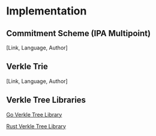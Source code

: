 # Implementation

## Commitment Scheme (IPA Multipoint) 

[Link, Language, Author]

## Verkle Trie

[Link, Language, Author]

## Verkle Tree Libraries

[Go Verkle Tree Library](https://github.com/gballet/go-verkle)

[Rust Verkle Tree Library](https://github.com/crate-crypto/rust-verkle)
